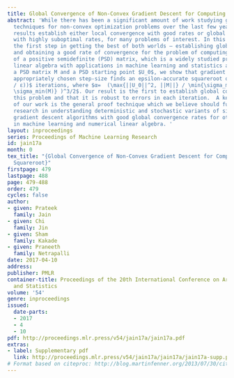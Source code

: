 ```yaml
---
title: Global Convergence of Non-Convex Gradient Descent for Computing Matrix Squareroot
abstract: 'While there has been a significant amount of work studying gradient descent
  techniques for non-convex optimization problems over the last few years, all existing
  results establish either local convergence with good rates or global convergence
  with highly suboptimal rates, for many problems of interest. In this paper, we take
  the first step in getting the best of both worlds – establishing global convergence
  and obtaining a good rate of convergence for the problem of computing squareroot
  of a positive semidefinite (PSD) matrix, which is a widely studied problem in numerical
  linear algebra with applications in machine learning and statistics among others.  Given
  a PSD matrix M and a PSD starting point $U_0$, we show that gradient descent with
  appropriately chosen step-size finds an epsilon-accurate squareroot of M in $O(α\log(||M-U_0||_F^2
  / ε))$ iterations, where $α=  (\max{||U_0||^2, ||M||} / \min{\sigma_min^2(U_0),
  \sigma_min(M)} )^3/2$. Our result is the first to establish global convergence for
  this problem and that it is robust to errors in each iteration.  A key contribution
  of our work is the general proof technique which we believe should further excite
  research in understanding deterministic and stochastic variants of simple non-convex
  gradient descent algorithms with good global convergence rates for other problems
  in machine learning and numerical linear algebra. '
layout: inproceedings
series: Proceedings of Machine Learning Research
id: jain17a
month: 0
tex_title: "{Global Convergence of Non-Convex Gradient Descent for Computing Matrix
  Squareroot}"
firstpage: 479
lastpage: 488
page: 479-488
order: 479
cycles: false
author:
- given: Prateek
  family: Jain
- given: Chi
  family: Jin
- given: Sham
  family: Kakade
- given: Praneeth
  family: Netrapalli
date: 2017-04-10
address: 
publisher: PMLR
container-title: Proceedings of the 20th International Conference on Artificial Intelligence
  and Statistics
volume: '54'
genre: inproceedings
issued:
  date-parts:
  - 2017
  - 4
  - 10
pdf: http://proceedings.mlr.press/v54/jain17a/jain17a.pdf
extras:
- label: Supplementary pdf
  link: http://proceedings.mlr.press/v54/jain17a/jain17a/jain17a-supp.pdf
# Format based on citeproc: http://blog.martinfenner.org/2013/07/30/citeproc-yaml-for-bibliographies/
---
```

